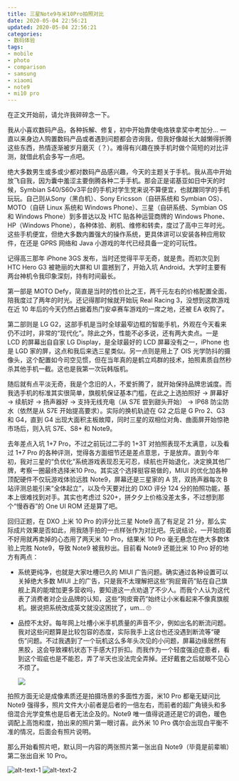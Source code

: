```yaml
---
title: 三星Note9与米10Pro拍照对比
date: 2020-05-04 22:56:21
updated: 2020-05-04 22:56:21
categories:
- 数码体验
tags:
- mobile
- photo
- comparison
- samsung
- xiaomi
- note9
- mi10 pro
---
```


在正文开始前，请允许我碎碎念一下。

我从小喜欢数码产品，各种拆解、修复，初中开始靠使电烙铁拿奖中考加分... 一直以来身边人购置数码产品或者遇到问题都会咨询我，但我好像越长大越懒得折腾这些东西，热情逐渐被岁月磨灭（？）。难得有兴趣在换手机时做个简短的对比评测，就借此机会多写一点吧。

<!-- more -->

绝大多数男生或多或少都对数码产品感兴趣，今天的主题关于手机。我从高中开始放飞自我，因为囊中羞涩主要倒腾各种二手手机。那会正是诺基亚如日中天的时候，Symbian S40/S60v3平台的手机对学生党来说不算便宜，也就蹭同学的手机玩玩。自己则从Sony（黑白机）、Sony Ericsson（自研系统和 Symbian OS）、MOTO（自研 Linux 系统和 Windows Phone）、三星（自研系统、Symbian OS 和 Windows Phone）到多普达以及 HTC 贴各种运营商牌的 Windows Phone、HP（Windows Phone），各种体验、刷机、维修和转卖，度过了高中三年时光。这些手机便宜，但绝大多数内置强大的操作系统，更具体讲可以安装各种应用软件，在还是 GPRS 网络和 Java 小游戏的年代已经具备一定的可玩性。

记得高三那年 iPhone 3GS 发布，当时还觉得平平无奇，就是贵。而初次见到 HTC Hero G3 被艳丽的大屏和 UI 震撼到了，开始入坑 Android。大学时主要有两台神机令我印象深刻，持有时间最长。

第一部是 MOTO Defy，简直是当时的性价比之王，两千元左右的价格配置全面，陪我度过了两年的时光。还记得那时候就开始玩 Real Racing 3，没想到这款游戏在近 10 年后的今天仍然占据着热门安卓赛车游戏的一席之地，还被 EA 收购了。

第二部则是 LG G2，这部手机是当时全球最窄边框的智能手机，外观在今天看来仍不过时，非常的“现代化”。除此之外，性能不必多说，还有两大卖点。一是 LCD 的屏幕出自自家 LG Display，是全球最好的 LCD 屏幕没有之一，iPhone 也是 LGD 家的屏，这点和我后来选三星类似。另一点则是用上了 OIS 光学防抖的摄像头，这个配置如今司空见惯，但在当年真的是鹤立鸡群的技术，拍照素质自然秒杀其他手机一截。这也是我第一次玩韩版机。

随后就有点平淡无奇，我是个念旧的人，不爱折腾了，就开始保持品牌忠诚度。而我选手机的标准其实很简单，旗舰机保证基本门槛，在此之上选拍照好 -> 屏幕好 -> 续航好 -> 扬声器好 -> 支持无线充电（从 S7E 尝到甜头开始） -> IP68 防尘防水（依然是从 S7E 开始提高要求）。实际的换机轨迹在 G2 之后是 G Pro 2、G3 和 G4，直到 G4 出现大面积主板故障，同时三星的双相位对角、曲面屏开始惊艳市场后，则入坑 S7E、S8+ 和 Note9。

去年差点入坑 1+7 Pro，不过之前玩过二手的 1+3T 对拍照表现不太满意，以及看过 1+7 Pro 的各种评测，觉得各方面细节还是差点意思，于是放弃。直到今年初，我对三星的“负优化”系统游戏表现忍无可忍，续航也开始退化，决定换其他厂牌，考察一圈最终选择米10 Pro。其实这个选择挺容易做的，MIUI 的优化加各种顶配硬件不仅玩游戏体验远胜 Note9，屏幕还是三星家的 A 货，双扬声器每次 B 站评测总能引来“全体起立”，以及今天要对比的 DXO 评分 124 分的拍照功能，基本上很难找到对手。其实也考虑过 S20+，拼夕夕上价格没差太多，不过想到那个“慢吞吞”的 One UI ROM 还是算了吧。

回归正题，在 DXO 上米 10 Pro 的评分比三星 Note9 高了有足足 21 分，那么实际成片效果是否如此，用我随手拍的一点样张作为对比吧。先说结论，一开始抱着不好用就再卖掉的心态用了两天米 10 Pro，结果米 10 Pro 毫无悬念在绝大多数体验上完胜 Note9，导致 Note9 被我秒出。目前看 Note9 还能比米 10 Pro 好的地方有两点：

- 系统更纯净，也就是大家吐槽已久的 MIUI 广告问题。确实通过各种设置可以关掉绝大多数 MIUI 上的广告，只是我不太理解把这些“狗屁膏药”贴在自己旗舰上真的能增加更多营收吗，要知道这一点劝退了不少人。而我个人认为这代表了消费者对企业品牌的认知，这些“狗皮膏药”始终让小米看起来不像真旗舰机。据说把系统改成英文就没这困扰了，um... 🙄

- 品控不太好。每年网上吐槽小米手机质量的声音不少，例如出名的断流问题。我对这些问题算是比较包容的态度，实际我手上这台也还没遇到断流等“硬伤”问题。不过我遇到了一个玩机这么多年头次见的小问题，屏幕边缘居然有黑胶，这会导致裸机状态下手感大打折扣。而我作为一个轻度强迫症患者，看到这个瑕疵也是不能忍，弄了半天也没法完全弄掉。还好戴套之后就眼不见心不烦了。

  ![](https://imuggq.bn.files.1drv.com/y4mqK1EnyRxihRCcB4HqcfYsu-CPN1JpkcZAULVS9VF0xTw9LhqKRc6akvyj3V1RUjDIUui7y8YrytWdH6G1_L9NvGai74xi4rOh1WFKuIoPJS1SKude-wYu3ZAWWoq1E7Tp2VTg-MGQwYCMXAO9bCAGOwQV8D9YvqqM8onFnhahIKQlByxxaIdE0eOecOmmeNi3kIrmUaK7FIA9d_F3I3Vdw?width=1512&height=2016&cropmode=none)

拍照方面无论是成像素质还是拍摄场景的多面性方面，米10 Pro 都毫无疑问比 Note9 强得多，照片文件大小前者是后者的一倍左右，而前者的超广角镜头和多倍混合光学变焦也是后者无法企及的。Note9 唯一值得说道还是它的调色，暖色调配上高饱和度，拍出来的照片第一眼讨喜。此外米 10 Pro 偶尔会出现白平衡不准的情况，后面会有照片说明。

那么开始看照片吧，默认同一内容的两张照片第一张出自 Note9（毕竟是前辈嘛）第二张出自米 10 Pro。

![alt-text-1](https://imuggq.bn.files.1drv.com/y4mqK1EnyRxihRCcB4HqcfYsu-CPN1JpkcZAULVS9VF0xTw9LhqKRc6akvyj3V1RUjDIUui7y8YrytWdH6G1_L9NvGai74xi4rOh1WFKuIoPJS1SKude-wYu3ZAWWoq1E7Tp2VTg-MGQwYCMXAO9bCAGOwQV8D9YvqqM8onFnhahIKQlByxxaIdE0eOecOmmeNi3kIrmUaK7FIA9d_F3I3Vdw?width=1512&height=2016&cropmode=none) ![alt-text-2](https://imuggq.bn.files.1drv.com/y4mqK1EnyRxihRCcB4HqcfYsu-CPN1JpkcZAULVS9VF0xTw9LhqKRc6akvyj3V1RUjDIUui7y8YrytWdH6G1_L9NvGai74xi4rOh1WFKuIoPJS1SKude-wYu3ZAWWoq1E7Tp2VTg-MGQwYCMXAO9bCAGOwQV8D9YvqqM8onFnhahIKQlByxxaIdE0eOecOmmeNi3kIrmUaK7FIA9d_F3I3Vdw?width=1512&height=2016&cropmode=none)